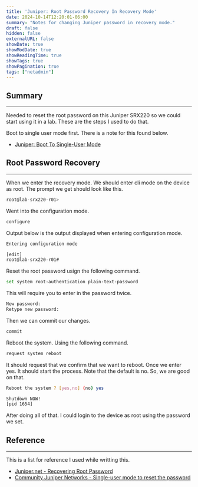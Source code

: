 ```yaml
---
title: 'Juniper: Root Password Recovery In Recovery Mode'
date: 2024-10-14T12:20:01-06:00
summary: "Notes for changing Juniper password in recovery mode."
draft: false
hidden: false
externalURL: false
showDate: true
showModDate: true
showReadingTime: true
showTags: true
showPagination: true
tags: ["netadmin"]
---
```


## Summary
---

Needed to reset the root password on this Juniper SRX220 so we could start using
it in a lab. These are the steps I used to do that.

Boot to single user mode first. There is a note for this found below.

- [Juniper: Boot To Single-User Mode](/notes/juniper/boot-to-single-user-mode/)

## Root Password Recovery
---

When we enter the recovery mode. We should enter cli mode on the device as root.
The prompt we get should look like this.


```sh
root@lab-srx220-r01>
```

Went into the configuration mode.

```sh
configure
```

Output below is the output displayed when entering configuration mode.

```sh
Entering configuration mode

[edit]
root@lab-srx220-r01#
```

Reset the root password usign the following command.


```sh
set system root-authentication plain-text-password
```

This will require you to enter in the password twice.

```sh
New password:
Retype new password:
```

Then we can commit our changes.

```sh
commit
```

Reboot the system. Using the following command.

```sh
request system reboot
```

It should request that we confirm that we want to reboot. Once we enter yes. It
should start the process. Note that the default is no. So, we are good on that.

```sh
Reboot the system ? [yes,no] (no) yes

Shutdown NOW!
[pid 1654]
```

After doing all of that. I could login to the device as root using the password
we set.

## Reference
---

This is a list for reference I used while writting this.

- [Juniper.net - Recovering Root Password](https://www.juniper.net/documentation/us/en/software/junos/user-access/topics/topic-map/recovering-root-password.html)
- [Community Juniper Networks - Single-user mode to reset the password](https://community.juniper.net/discussion/single-user-mode-to-reset-the-password)
